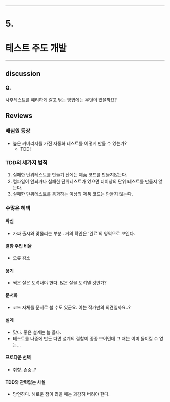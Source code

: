 <hr>

# 5.
# 테스트 주도 개발
<hr>

## discussion

### Q. 
사후테스트를 예리하게 갈고 닦는 방법에는 무엇이 있을까요?


## Reviews
### 배심원 등장

- 높은 커버리지를 가진 자동화 테스트를 어떻게 만들 수 있는가?
    - TDD!

### TDD의 세가지 법칙

1. 실패한 단위테스트를 만들기 전에는 제품 코드를 만들지않는다.
2. 컴파일이 안되거나 실패한 단위테스트가 있으면 더이상의 단위 테스트를 만들지 않는다.
3. 실패한 단위테스트를 통과하는 이상의 제품 코드는 만들지 않는다.

### 수많은 혜택

#### 확신

- 가짜 출시와 맞물리는 부분.. 거의 확인은 ‘완료’의 영역으로 보인다.

#### 결함 주입 비율

- 오류 감소

#### 용기

- 썩은 살은 도려내야 한다. 많은 살을 도려낼 것인가?

#### 문서화

- 코드 자체를 문서로 볼 수도 있군요. 이는 작가만의 의견일까요..?

#### 설계

- 맞다.  좋은 설계는 늘 옳다.
- 테스트를 나중에 만든 다면 설계의 결함이 종종 보이던데 그 때는 이미 돌이킬 수 없는...

#### 프로다운 선택

- 취향..존중..?

#### TDD와 관련없는 사실

- 당연하다. 해로운 점이 많을 때는 과감히 버려야 한다.

